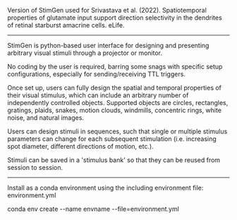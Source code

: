 Version of StimGen used for Srivastava et al. (2022). Spatiotemporal properties of glutamate input support direction selectivity in the dendrites of retinal starburst amacrine cells. eLife.

--------------------
StimGen is python-based user interface for designing and presenting arbitrary visual stimuli through a projector or monitor.

No coding by the user is required, barring some snags with specific setup configurations, especially for sending/receiving TTL triggers. 

Once set up, users can fully design the spatial and temporal properties of their visual stimulus, which can include an arbitrary number of independently controlled objects. Supported objects are circles, rectangles, gratings, plaids, snakes, motion clouds, windmills, concentric rings, white noise, and natural images.

Users can design stimuli in sequences, such that single or multiple stimulus parameters can change for each subsequent stimulation (i.e. increasing spot diameter, different directions of motion, etc.).

Stimuli can be saved in a 'stimulus bank' so that they can be reused from session to session. 

--------------------
Install as a conda environment using the including environment file: environment.yml

conda env create --name envname --file=environment.yml
